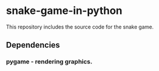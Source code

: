 # snake-game-in-python
This repository includes the source code for the snake game.
## Dependencies
### pygame - rendering graphics.
